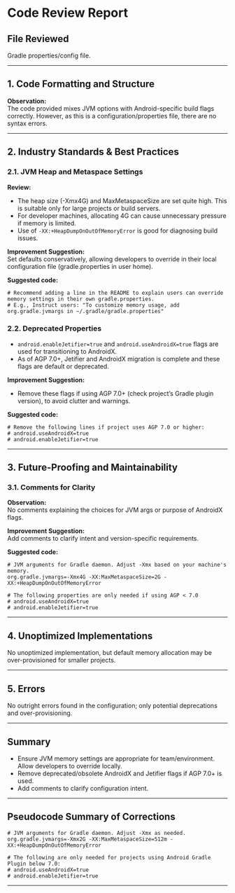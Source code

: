 # Code Review Report

## File Reviewed

Gradle properties/config file.

---

## 1. Code Formatting and Structure

**Observation:**  
The code provided mixes JVM options with Android-specific build flags correctly. However, as this is a configuration/properties file, there are no syntax errors.

---

## 2. Industry Standards & Best Practices

### 2.1. JVM Heap and Metaspace Settings

**Review:**  
- The heap size (-Xmx4G) and MaxMetaspaceSize are set quite high. This is suitable only for large projects or build servers.  
- For developer machines, allocating 4G can cause unnecessary pressure if memory is limited.
- Use of `-XX:+HeapDumpOnOutOfMemoryError` is good for diagnosing build issues.

**Improvement Suggestion:**  
Set defaults conservatively, allowing developers to override in their local configuration file (gradle.properties in user home).

**Suggested code:**
```pseudo
# Recommend adding a line in the README to explain users can override memory settings in their own gradle.properties.
# E.g., Instruct users: "To customize memory usage, add org.gradle.jvmargs in ~/.gradle/gradle.properties"
```

### 2.2. Deprecated Properties

- `android.enableJetifier=true` and `android.useAndroidX=true` flags are used for transitioning to AndroidX. 
- As of AGP 7.0+, Jetifier and AndroidX migration is complete and these flags are default or deprecated.

**Improvement Suggestion:**  
- Remove these flags if using AGP 7.0+ (check project’s Gradle plugin version), to avoid clutter and warnings.

**Suggested code:**
```pseudo
# Remove the following lines if project uses AGP 7.0 or higher:
# android.useAndroidX=true
# android.enableJetifier=true
```

---

## 3. Future-Proofing and Maintainability

### 3.1. Comments for Clarity

**Observation:**  
No comments explaining the choices for JVM args or purpose of AndroidX flags.

**Improvement Suggestion:**  
Add comments to clarify intent and version-specific requirements.

**Suggested code:**
```pseudo
# JVM arguments for Gradle daemon. Adjust -Xmx based on your machine's memory.
org.gradle.jvmargs=-Xmx4G -XX:MaxMetaspaceSize=2G -XX:+HeapDumpOnOutOfMemoryError

# The following properties are only needed if using AGP < 7.0
# android.useAndroidX=true
# android.enableJetifier=true
```

---

## 4. Unoptimized Implementations

No unoptimized implementation, but default memory allocation may be over-provisioned for smaller projects.

---

## 5. Errors

No outright errors found in the configuration; only potential deprecations and over-provisioning.

---

## Summary

- Ensure JVM memory settings are appropriate for team/environment. Allow developers to override locally.
- Remove deprecated/obsolete AndroidX and Jetifier flags if AGP 7.0+ is used.
- Add comments to clarify configuration intent.

---

## Pseudocode Summary of Corrections

```pseudo
# JVM arguments for Gradle daemon. Adjust -Xmx as needed.
org.gradle.jvmargs=-Xmx2G -XX:MaxMetaspaceSize=512m -XX:+HeapDumpOnOutOfMemoryError

# The following are only needed for projects using Android Gradle Plugin below 7.0:
# android.useAndroidX=true
# android.enableJetifier=true
```

---